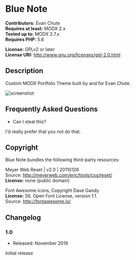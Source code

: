 # Blue Note

**Contributors:** Evan Chute  
**Requires at least:** MODX 2.x  
**Tested up to:** MODX 2.7.x  
**Requires PHP:** 5.6

**License:** GPLv2 or later  
**License URI:** http://www.gnu.org/licenses/gpl-2.0.html

## Description

Custom MODX Portfolio Theme built by and for Evan Chute.

![screenshot](http://www.evanchute.design/assets/images/social.jpg)

## Frequently Asked Questions

* Can I steal this?

I'd really prefer that you not do that.

## Copyright

Blue Note bundles the following third-party resources:

Meyer Web Reset | v2.0 | 20110126  
Source: http://meyerweb.com/eric/tools/css/reset/  
**License:** none (public domain)

Font Awesome icons, Copyright Dave Gandy  
**License:** SIL Open Font License, version 1.1.  
Source: http://fontawesome.io/

## Changelog

### 1.0
* Released: November 2019

Initial release
